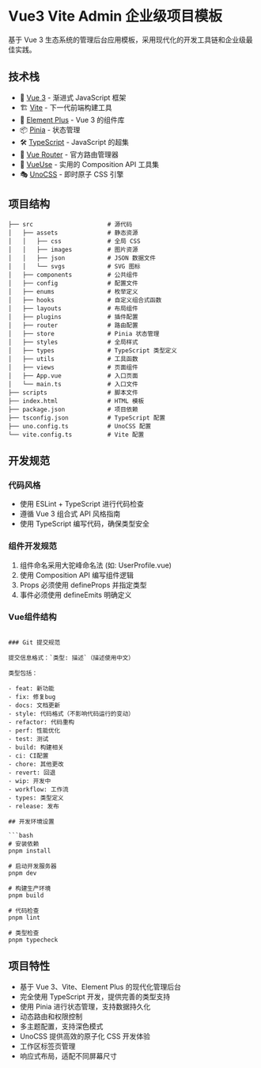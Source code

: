# Vue3 Vite Admin 企业级项目模板

基于 Vue 3 生态系统的管理后台应用模板，采用现代化的开发工具链和企业级最佳实践。

## 技术栈

- 🚀 [Vue 3](https://v3.vuejs.org/) - 渐进式 JavaScript 框架
- 🏗️ [Vite](https://vitejs.dev/) - 下一代前端构建工具
- 🎨 [Element Plus](https://element-plus.org/) - Vue 3 的组件库
- 📦 [Pinia](https://pinia.vuejs.org/) - 状态管理
- 🛠️ [TypeScript](https://www.typescriptlang.org/) - JavaScript 的超集
- 🎯 [Vue Router](https://router.vuejs.org/) - 官方路由管理器
- 🔧 [VueUse](https://vueuse.org/) - 实用的 Composition API 工具集
- 🎭 [UnoCSS](https://github.com/unocss/unocss) - 即时原子 CSS 引擎

## 项目结构

```
├── src                     # 源代码
│   ├── assets              # 静态资源
│   │   ├── css             # 全局 CSS
│   │   ├── images          # 图片资源
│   │   ├── json            # JSON 数据文件
│   │   └── svgs            # SVG 图标
│   ├── components          # 公共组件
│   ├── config              # 配置文件
│   ├── enums               # 枚举定义
│   ├── hooks               # 自定义组合式函数
│   ├── layouts             # 布局组件
│   ├── plugins             # 插件配置
│   ├── router              # 路由配置
│   ├── store               # Pinia 状态管理
│   ├── styles              # 全局样式
│   ├── types               # TypeScript 类型定义
│   ├── utils               # 工具函数
│   ├── views               # 页面组件
│   ├── App.vue             # 入口页面
│   └── main.ts             # 入口文件
├── scripts                 # 脚本文件
├── index.html              # HTML 模板
├── package.json            # 项目依赖
├── tsconfig.json           # TypeScript 配置
├── uno.config.ts           # UnoCSS 配置
└── vite.config.ts          # Vite 配置
```

## 开发规范

### 代码风格

- 使用 ESLint + TypeScript 进行代码检查
- 遵循 Vue 3 组合式 API 风格指南
- 使用 TypeScript 编写代码，确保类型安全

### 组件开发规范

1. 组件命名采用大驼峰命名法 (如: UserProfile.vue)
2. 使用 Composition API 编写组件逻辑
3. Props 必须使用 defineProps 并指定类型
4. 事件必须使用 defineEmits 明确定义

### Vue组件结构

<script lang="ts" setup>
// imports
// 类型定义
// props/emits定义
// 响应式数据
// 计算属性
// 生命周期钩子
// 方法定义
// 监听器
</script>

<style lang="scss" scoped>
/* 样式内容 */
</style>

````

### Git 提交规范

提交信息格式：`类型: 描述`（描述使用中文）

类型包括：

- feat: 新功能
- fix: 修复bug
- docs: 文档更新
- style: 代码格式（不影响代码运行的变动）
- refactor: 代码重构
- perf: 性能优化
- test: 测试
- build: 构建相关
- ci: CI配置
- chore: 其他更改
- revert: 回退
- wip: 开发中
- workflow: 工作流
- types: 类型定义
- release: 发布

## 开发环境设置

```bash
# 安装依赖
pnpm install

# 启动开发服务器
pnpm dev

# 构建生产环境
pnpm build

# 代码检查
pnpm lint

# 类型检查
pnpm typecheck
````

## 项目特性

- 基于 Vue 3、Vite、Element Plus 的现代化管理后台
- 完全使用 TypeScript 开发，提供完善的类型支持
- 使用 Pinia 进行状态管理，支持数据持久化
- 动态路由和权限控制
- 多主题配置，支持深色模式
- UnoCSS 提供高效的原子化 CSS 开发体验
- 工作区标签页管理
- 响应式布局，适配不同屏幕尺寸
